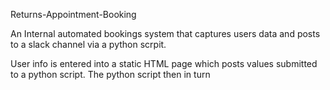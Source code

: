 Returns-Appointment-Booking

An Internal automated bookings system that captures users data and posts to a slack channel via a python scrpit.

User info is entered into a static HTML page which posts values submitted to a python script. The python script then in turn

